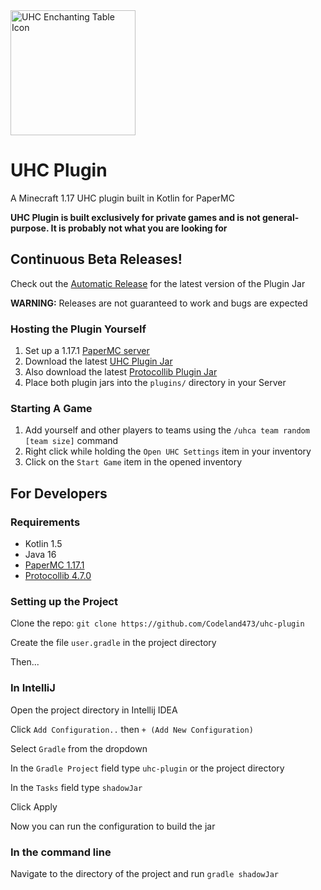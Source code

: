 <img src="uhc icon.png" alt="UHC Enchanting Table Icon" width="200"/> 
<h1>
    UHC Plugin 
</h1>

A Minecraft 1.17 UHC plugin built in Kotlin for PaperMC

**UHC Plugin is built exclusively for private games and is not general-purpose. It is probably not what you are looking for**

## Continuous Beta Releases!

Check out the [Automatic Release](https://github.com/Codeland473/uhc-plugin/releases/tag/auto) for the latest version of the Plugin Jar

**WARNING:** Releases are not guaranteed to work and bugs are expected

### Hosting the Plugin Yourself

1. Set up a 1.17.1 [PaperMC server](https://papermc.io/downloads#Paper-1.17)
2. Download the latest [UHC Plugin Jar](https://github.com/Codeland473/uhc-plugin/releases/download/auto/uhc-plugin-all.jar)
3. Also download the latest [Protocollib Plugin Jar](https://github.com/dmulloy2/ProtocolLib)
4. Place both plugin jars into the `plugins/` directory in your Server

### Starting A Game

1. Add yourself and other players to teams using the `/uhca team random [team size]` command
2. Right click while holding the `Open UHC Settings` item in your inventory 
3. Click on the `Start Game` item in the opened inventory

## For Developers
### Requirements

* Kotlin 1.5
* Java 16
* [PaperMC 1.17.1](https://papermc.io/downloads#Paper-1.17)
* [Protocollib 4.7.0](https://github.com/dmulloy2/ProtocolLib)

### Setting up the Project

Clone the repo: `git clone https://github.com/Codeland473/uhc-plugin`

Create the file `user.gradle` in the project directory

Then...

### In IntelliJ

Open the project directory in Intellij IDEA

Click `Add Configuration..` then `+ (Add New Configuration)`

Select `Gradle` from the dropdown

In the `Gradle Project` field type `uhc-plugin` or the project directory

In the `Tasks` field type `shadowJar`

Click Apply

Now you can run the configuration to build the jar

### In the command line

Navigate to the directory of the project and run `gradle shadowJar`
